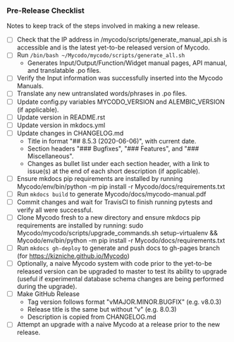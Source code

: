 ### Pre-Release Checklist

Notes to keep track of the steps involved in making a new release.

 - [ ] Check that the IP address in /mycodo/scripts/generate_manual_api.sh is accessible and is the latest yet-to-be released version of Mycodo.
 - [ ] Run ```/bin/bash ~/Mycodo/mycodo/scripts/generate_all.sh```
   - Generates Input/Output/Function/Widget manual pages, API manual, and translatable .po files.
 - [ ] Verify the Input information was successfully inserted into the Mycodo Manuals.
 - [ ] Translate any new untranslated words/phrases in .po files.
 - [ ] Update config.py variables MYCODO_VERSION and ALEMBIC_VERSION (if applicable).
 - [ ] Update version in README.rst
 - [ ] Update version in mkdocs.yml
 - [ ] Update changes in CHANGELOG.md
   - Title in format "## 8.5.3 (2020-06-06)", with current date.
   - Section headers "### Bugfixes", "### Features", and "### Miscellaneous".
   - Changes as bullet list under each section header, with a link to issue(s) at the end of each short description (if applicable).
 - [ ] Ensure mkdocs pip requirements are installed by running Mycodo/env/bin/python -m pip install -r Mycodo/docs/requirements.txt
 - [ ] Run ```mkdocs build``` to generate Mycodo/docs/mycodo-manual.pdf
 - [ ] Commit changes and wait for TravisCI to finish running pytests and verify all were successful.
 - [ ] Clone Mycodo fresh to a new directory and ensure mkdocs pip requirements are installed by running: sudo Mycodo/mycodo/scripts/upgrade_commands.sh setup-virtualenv && Mycodo/env/bin/python -m pip install -r Mycodo/docs/requirements.txt
 - [ ] Run ```mkdocs gh-deploy``` to generate and push docs to gh-pages branch (for https://kizniche.github.io/Mycodo)
 - [ ] Optionally, a naive Mycodo system with code prior to the yet-to-be released version can be upgraded to master to test its ability to upgrade (useful if experimental database schema changes are being performed during the upgrade).
 - [ ] Make GitHub Release
   - Tag version follows format "vMAJOR.MINOR.BUGFIX" (e.g. v8.0.3)
   - Release title is the same but without "v" (e.g. 8.0.3)
   - Description is copied from CHANGELOG.md
 - [ ] Attempt an upgrade with a naive Mycodo at a release prior to the new release.
